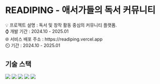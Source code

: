 # READIPING - 애서가들의 독서 커뮤니티

<p>
💡 프로젝트 설명 : 독서 및 창작 활동 중심의 커뮤니티 플랫폼.<br>
⌚ 개발 기간 : 2024.10 - 2025.01<br>
🌐 서비스 배포 주소 : https://readiping.vercel.app<br>
⏲️ 기간 : 2024.10 - 2025.01
</p>



## 기술 스택

<p>
  <img src="https://img.shields.io/badge/Next-black?style=for-the-badge&logo=next.js&logoColor=white">
  <img src="https://img.shields.io/badge/bootstrap-%238511FA.svg?style=for-the-badge&logo=bootstrap&logoColor=white">
  <img src="https://img.shields.io/badge/MongoDB-%234ea94b.svg?style=for-the-badge&logo=mongodb&logoColor=white">
  <img src="https://img.shields.io/badge/JWT-black?style=for-the-badge&logo=JSON%20web%20tokens">
  <img src="https://img.shields.io/badge/vercel-%23000000.svg?style=for-the-badge&logo=vercel&logoColor=white">
</p>

